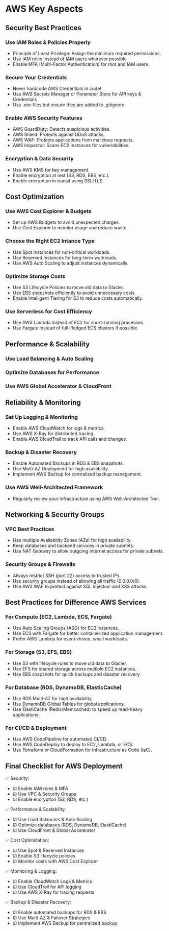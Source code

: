 # AWS Key Aspects

## Security Best Practices
### Use IAM Roles & Policies Properly
- Principle of Least Privilege: Assign the minimum required permissions.
- Use IAM roles instead of IAM users wherever possible
- Enable MFA (Multi-Factor Authentication) for root and IAM users.

### Secure Your Credentials
- Never hardcode AWS Credentials in code!
- Use AWS Secrets Manager or Parameter Store for API keys & Credentials
- Use .env files but ensure they are added to .gitignore

### Enable AWS Security Features
- AWS GuardDuty: Detects suspicious activities.
- AWS Shield: Protects against DDoS attacks.
- AWS WAF: Protects applications from malicious requests.
- AWS Inspector: Scans EC2 instances for vulnerabilities.

### Encryption & Data Security
- Use AWS KMS for key management.
- Enable encryption at rest (S3, RDS, EBS, etc.).
- Enable encryption in transit using SSL/TLS.

## Cost Optimization
### Use AWS Cost Explorer & Budgets
- Set up AWS Budgets to avoid unexpected charges.
- Use Cost Explorer to monitor usage and reduce waste.
### Choose the Right EC2 Intance Type
- Use Spot Instances for non-critical workloads.
- Use Reserved Instances for long-term workloads.
- Use AWS Auto Scaling to adjust instances dynamically.
### Optimize Storage Costs
- Use S3 Lifecycle Policies to move old data to Glacier.
- Use EBS snapshots efficiently to avoid unnecessary costs.
- Enable Intelligent Tiering for S3 to reduce costs automatically.
### Use Serverless for Cost Efficiency
- Use AWS Lambda instead of EC2 for short-running processes.
- Use Fargate instead of full-fledged ECS clusters if possible.


## Performance & Scalability
### Use Load Balancing & Auto Scaling
### Optimize Databases for Performance
### Use AWS Global Accelerator & CloudFront

## Reliability & Monitoring
### Set Up Logging & Monitoring
- Enable AWS CloudWatch for logs & metrics.
- Use AWS X-Ray for distributed tracing.
- Enable AWS CloudTrail to track API calls and changes.
### Backup & Disaster Recovery
- Enable Automated Backups in RDS & EBS snapshots.
- Use Multi-AZ Deployment for high availability.
- Implement AWS Backup for centralized backup management.
### Use AWS Well-Architected Framework
- Regularly review your infrastructure using AWS Well-Architected Tool.

## Networking & Security Groups
### VPC Best Practices
- Use multiple Availability Zones (AZs) for high availability.
- Keep databases and backend services in private subnets.
- Use NAT Gateway to allow outgoing internet access for private subnets.
### Security Groups & Firewalls
- Always restrict SSH (port 22) access to trusted IPs.
- Use security groups instead of allowing all traffic (0.0.0.0/0).
- Use AWS WAF to protect against SQL injection and XSS attacks.


## Best Practices for Difference AWS Services
### For Compute (EC2, Lambda, ECS, Fargate)
- Use Auto Scaling Groups (ASG) for EC2 instances.
- Use ECS with Fargate for better containerized application management.
- Prefer AWS Lambda for event-driven, small workloads.
### For Storage (S3, EFS, EBS)
- Use S3 with lifecycle rules to move old data to Glacier.
- Use EFS for shared storage across multiple EC2 instances.
- Use EBS snapshots for quick backups and disaster recovery.
### For Database (RDS, DynamoDB, ElasticCache)
- Use RDS Multi-AZ for high availability.
- Use DynamoDB Global Tables for global applications.
- Use ElastiCache (Redis/Memcached) to speed up read-heavy applications.
### For CI/CD & Deployment
- Use AWS CodePipeline for automated CI/CD.
- Use AWS CodeDeploy to deploy to EC2, Lambda, or ECS.
- Use Terraform or CloudFormation for Infrastructure as Code (IaC).

## Final Checklist for AWS Deployment
✅ Security:
- ☑ Enable IAM roles & MFA
- ☑ Use VPC & Security Groups
- ☑ Enable encryption (S3, RDS, etc.)

✅ Performance & Scalability:
- ☑ Use Load Balancers & Auto Scaling
- ☑ Optimize databases (RDS, DynamoDB, ElastiCache)
- ☑ Use CloudFront & Global Accelerator

✅ Cost Optimization:
- ☑ Use Spot & Reserved Instances
- ☑ Enable S3 lifecycle policies
- ☑ Monitor costs with AWS Cost Explorer

✅ Monitoring & Logging:
- ☑ Enable CloudWatch Logs & Metrics
- ☑ Use CloudTrail for API logging
- ☑ Use AWS X-Ray for tracing requests

✅ Backup & Disaster Recovery:
- ☑ Enable automated backups for RDS & EBS
- ☑ Use Multi-AZ & Failover Strategies
- ☑ Implement AWS Backup for centralized backup
